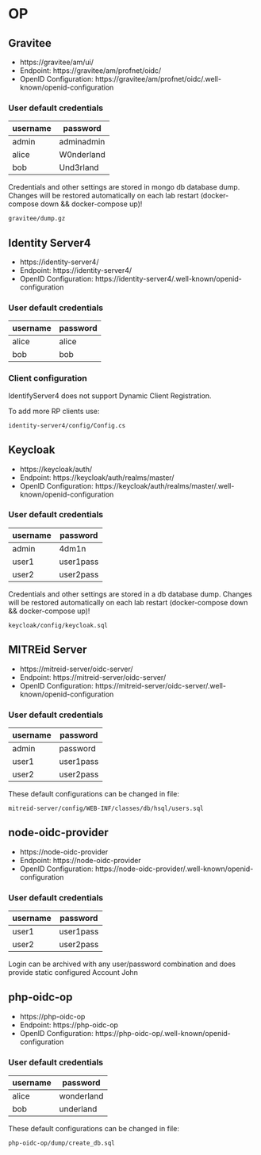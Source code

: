 # OP

## Gravitee

* https://gravitee/am/ui/
* Endpoint: https://gravitee/am/profnet/oidc/
* OpenID Configuration: https://gravitee/am/profnet/oidc/.well-known/openid-configuration

### User default credentials

| username | password |
|----------|----------|
| admin | adminadmin |
| alice | W0nderland |
| bob | Und3rland |

Credentials and other settings are stored in mongo db database dump.
Changes will be restored automatically on each lab restart (docker-compose down && docker-compose up)!
```
gravitee/dump.gz
```

## Identity Server4

* https://identity-server4/
* Endpoint: https://identity-server4/
* OpenID Configuration: https://identity-server4/.well-known/openid-configuration

### User default credentials

| username | password |
|----------|----------|
| alice | alice |
| bob | bob |

### Client configuration
IdentifyServer4 does not support Dynamic Client Registration.

To add more RP clients use:
```
identity-server4/config/Config.cs
```


## Keycloak

* https://keycloak/auth/
* Endpoint: https://keycloak/auth/realms/master/
* OpenID Configuration: https://keycloak/auth/realms/master/.well-known/openid-configuration


### User default credentials

| username | password |
|----------|----------|
| admin | 4dm1n |
| user1 | user1pass |
| user2 | user2pass |

Credentials and other settings are stored in a db database dump.
Changes will be restored automatically on each lab restart (docker-compose down && docker-compose up)!
```
keycloak/config/keycloak.sql
```


## MITREid Server

* https://mitreid-server/oidc-server/
* Endpoint: https://mitreid-server/oidc-server/
* OpenID Configuration: https://mitreid-server/oidc-server/.well-known/openid-configuration

### User default credentials

| username | password |
|----------|----------|
| admin | password |
| user1 | user1pass |
| user2 | user2pass |

These default configurations can be changed in file:
```
mitreid-server/config/WEB-INF/classes/db/hsql/users.sql
```


## node-oidc-provider

* https://node-oidc-provider
* Endpoint: https://node-oidc-provider
* OpenID Configuration: https://node-oidc-provider/.well-known/openid-configuration

### User default credentials

| username | password |
|----------|----------|
| user1 | user1pass |
| user2 | user2pass |

Login can be archived with any user/password combination and does provide static configured Account John


## php-oidc-op

* https://php-oidc-op
* Endpoint: https://php-oidc-op
* OpenID Configuration: https://php-oidc-op/.well-known/openid-configuration

### User default credentials

| username | password |
|----------|----------|
| alice | wonderland |
| bob | underland |

These default configurations can be changed in file:
```
php-oidc-op/dump/create_db.sql
```
